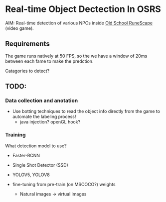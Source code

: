 # Real-time Object Dectection In OSRS

AIM: Real-time detection of various NPCs inside [Old School RuneScape](https://www.oldschool.runescape.com/) (video game). 

## Requirements 

The game runs natively at 50 FPS, so the we have a window of 20ms between each fame to make the predction. 

Catagories to detect?


## TODO:

### Data collection and anotation
- Use botting techniques to read the object info directly from the game to automate the labeling process!
    - java injection? openGL hook? 

### Training 

What detection model to use? 
  - Faster-RCNN
  - Single Shot Detector (SSD)
  - YOLOV5, YOLOV8

  - fine-tuning from pre-train (on MSCOCO?) weights
    - Natural images -> virtual images   



